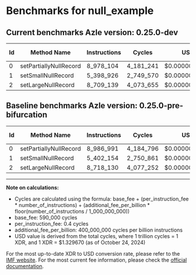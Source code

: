 # Benchmarks for null_example

## Current benchmarks Azle version: 0.25.0-dev

| Id  | Method Name            | Instructions | Cycles    | USD           | USD/Million Calls | Change                            |
| --- | ---------------------- | ------------ | --------- | ------------- | ----------------- | --------------------------------- |
| 0   | setPartiallyNullRecord | 8_978_104    | 4_181_241 | $0.0000055597 | $5.55             | <font color="green">-8_887</font> |
| 1   | setSmallNullRecord     | 5_398_926    | 2_749_570 | $0.0000036560 | $3.65             | <font color="green">-3_228</font> |
| 2   | setLargeNullRecord     | 8_709_139    | 4_073_655 | $0.0000054166 | $5.41             | <font color="green">-8_991</font> |

## Baseline benchmarks Azle version: 0.25.0-pre-bifurcation

| Id  | Method Name            | Instructions | Cycles    | USD           | USD/Million Calls |
| --- | ---------------------- | ------------ | --------- | ------------- | ----------------- |
| 0   | setPartiallyNullRecord | 8_986_991    | 4_184_796 | $0.0000055644 | $5.56             |
| 1   | setSmallNullRecord     | 5_402_154    | 2_750_861 | $0.0000036577 | $3.65             |
| 2   | setLargeNullRecord     | 8_718_130    | 4_077_252 | $0.0000054214 | $5.42             |

---

**Note on calculations:**

-   Cycles are calculated using the formula: base_fee + (per_instruction_fee \* number_of_instructions) + (additional_fee_per_billion \* floor(number_of_instructions / 1_000_000_000))
-   base_fee: 590_000 cycles
-   per_instruction_fee: 0.4 cycles
-   additional_fee_per_billion: 400_000_000 cycles per billion instructions
-   USD value is derived from the total cycles, where 1 trillion cycles = 1 XDR, and 1 XDR = $1.329670 (as of October 24, 2024)

For the most up-to-date XDR to USD conversion rate, please refer to the [IMF website](https://www.imf.org/external/np/fin/data/rms_sdrv.aspx).
For the most current fee information, please check the [official documentation](https://internetcomputer.org/docs/current/developer-docs/gas-cost#execution).
